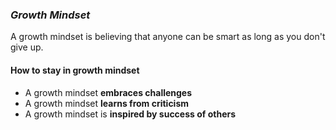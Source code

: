 ### *Growth Mindset*
A growth mindset is believing that anyone can be smart as long as you don't give up. 

#### How to stay in growth mindset
- A growth mindset **embraces challenges**
- A growth mindset **learns from criticism**
- A growth mindset is **inspired by success of others**